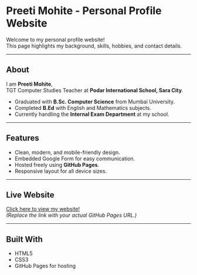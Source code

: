 # Preeti Mohite - Personal Profile Website

Welcome to my personal profile website!  
This page highlights my background, skills, hobbies, and contact details.

---

## About

I am **Preeti Mohite**,  
TGT Computer Studies Teacher at **Podar International School, Sara City**.

- Graduated with **B.Sc. Computer Science** from Mumbai University.
- Completed **B.Ed** with English and Mathematics subjects.
- Currently handling the **Internal Exam Department** at my school.

---

## Features

- Clean, modern, and mobile-friendly design.
- Embedded Google Form for easy communication.
- Hosted freely using **GitHub Pages**.
- Responsive layout for all device sizes.

---

## Live Website

[Click here to view my website!](https://yourusername.github.io/your-repository-name/)  
*(Replace the link with your actual GitHub Pages URL.)*

---

## Built With

- HTML5
- CSS3
- GitHub Pages for hosting
